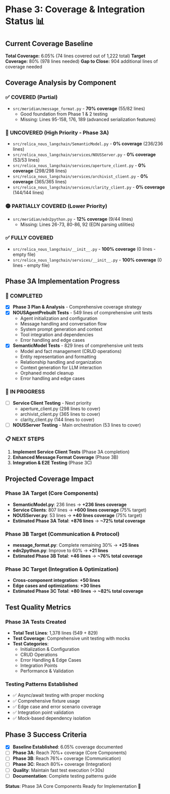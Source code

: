 # Phase 3: Coverage & Integration Status 📊

## Current Coverage Baseline
**Total Coverage:** 6.05% (74 lines covered out of 1,222 total)
**Target Coverage:** 80% (978 lines needed)
**Gap to Close:** 904 additional lines of coverage needed

## Coverage Analysis by Component

### ✅ **COVERED** (Partial)
- `src/meridian/message_format.py` - **70% coverage** (55/82 lines)
  - Good foundation from Phase 1 & 2 testing
  - Missing: Lines 95-158, 176, 189 (advanced serialization features)

### 🔴 **UNCOVERED** (High Priority - Phase 3A)
- `src/relica_nous_langchain/SemanticModel.py` - **0% coverage** (236/236 lines)
- `src/relica_nous_langchain/services/NOUSServer.py` - **0% coverage** (53/53 lines)
- `src/relica_nous_langchain/services/aperture_client.py` - **0% coverage** (298/298 lines)
- `src/relica_nous_langchain/services/archivist_client.py` - **0% coverage** (365/365 lines)
- `src/relica_nous_langchain/services/clarity_client.py` - **0% coverage** (144/144 lines)

### 🟡 **PARTIALLY COVERED** (Lower Priority)
- `src/meridian/edn2python.py` - **12% coverage** (9/44 lines)
  - Missing: Lines 26-73, 80-86, 92 (EDN parsing utilities)

### ✅ **FULLY COVERED**
- `src/relica_nous_langchain/__init__.py` - **100% coverage** (0 lines - empty file)
- `src/relica_nous_langchain/services/__init__.py` - **100% coverage** (0 lines - empty file)

## Phase 3A Implementation Progress

### 🎯 **COMPLETED**
- [x] **Phase 3 Plan & Analysis** - Comprehensive coverage strategy
- [x] **NOUSAgentPrebuilt Tests** - 549 lines of comprehensive unit tests
  - Agent initialization and configuration
  - Message handling and conversation flow
  - System prompt generation and context
  - Tool integration and dependencies
  - Error handling and edge cases
- [x] **SemanticModel Tests** - 829 lines of comprehensive unit tests
  - Model and fact management (CRUD operations)
  - Entity representation and formatting
  - Relationship handling and organization
  - Context generation for LLM interaction
  - Orphaned model cleanup
  - Error handling and edge cases

### 🚧 **IN PROGRESS**
- [ ] **Service Client Testing** - Next priority
  - aperture_client.py (298 lines to cover)
  - archivist_client.py (365 lines to cover)
  - clarity_client.py (144 lines to cover)
- [ ] **NOUSServer Testing** - Main orchestration (53 lines to cover)

### 📋 **NEXT STEPS**
1. **Implement Service Client Tests** (Phase 3A completion)
2. **Enhanced Message Format Coverage** (Phase 3B)
3. **Integration & E2E Testing** (Phase 3C)

## Projected Coverage Impact

### Phase 3A Target (Core Components)
- **SemanticModel.py**: 236 lines → **+236 lines coverage**
- **Service Clients**: 807 lines → **+600 lines coverage** (75% target)
- **NOUSServer.py**: 53 lines → **+40 lines coverage** (75% target)
- **Estimated Phase 3A Total**: **+876 lines** → **~72% total coverage**

### Phase 3B Target (Communication & Protocol)
- **message_format.py**: Complete remaining 30% → **+25 lines**
- **edn2python.py**: Improve to 60% → **+21 lines**
- **Estimated Phase 3B Total**: **+46 lines** → **~76% total coverage**

### Phase 3C Target (Integration & Optimization)
- **Cross-component integration**: **+50 lines**
- **Edge cases and optimizations**: **+30 lines**
- **Estimated Phase 3C Total**: **+80 lines** → **~82% total coverage**

## Test Quality Metrics

### Phase 3A Tests Created
- **Total Test Lines**: 1,378 lines (549 + 829)
- **Test Coverage**: Comprehensive unit testing with mocks
- **Test Categories**: 
  - Initialization & Configuration
  - CRUD Operations
  - Error Handling & Edge Cases
  - Integration Points
  - Performance & Validation

### Testing Patterns Established
- ✅ Async/await testing with proper mocking
- ✅ Comprehensive fixture usage
- ✅ Edge case and error scenario coverage
- ✅ Integration point validation
- ✅ Mock-based dependency isolation

## Phase 3 Success Criteria

- [x] **Baseline Established**: 6.05% coverage documented
- [ ] **Phase 3A**: Reach 70%+ coverage (Core Components)
- [ ] **Phase 3B**: Reach 76%+ coverage (Communication)
- [ ] **Phase 3C**: Reach 80%+ coverage (Integration)
- [ ] **Quality**: Maintain fast test execution (<30s)
- [ ] **Documentation**: Complete testing patterns guide

**Status**: Phase 3A Core Components Ready for Implementation 🚀 